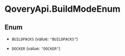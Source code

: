 # QoveryApi.BuildModeEnum

## Enum


* `BUILDPACKS` (value: `"BUILDPACKS"`)

* `DOCKER` (value: `"DOCKER"`)


